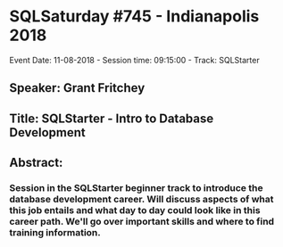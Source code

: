 # SQLSaturday #745 - Indianapolis 2018
Event Date: 11-08-2018 - Session time: 09:15:00 - Track: SQLStarter
## Speaker: Grant Fritchey
## Title: SQLStarter - Intro to Database Development
## Abstract:
### Session in the SQLStarter beginner track to introduce the database development career.  Will discuss aspects of what this job entails and what day to day could look like in this career path.  We'll go over important skills and where to find training information.
